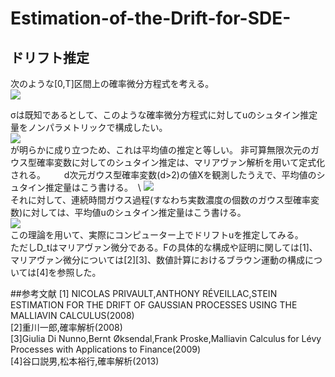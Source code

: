# Estimation-of-the-Drift-for-SDE-
## ドリフト推定
次のような[0,T]区間上の確率微分方程式を考える。  
<img src="https://latex.codecogs.com/gif.latex?dX_t=\dot{u}_tdt+\sigma&space;dW_t" />  

σは既知であるとして、このような確率微分方程式に対してuのシュタイン推定量をノンパラメトリックで構成したい。  
<img src="https://latex.codecogs.com/gif.latex?E[X_t]=u_t" />  
が明らかに成り立つため、これは平均値の推定と等しい。
非可算無限次元のガウス型確率変数に対してのシュタイン推定は、マリアヴァン解析を用いて定式化される。  
　
d次元ガウス型確率変数(d>2)の値Xを観測したうえで、平均値のシュタイン推定量はこう書ける。  \\
<img src="https://latex.codecogs.com/gif.latex?\hat{\mu}=X+\frac{2-d}{||X||}X" />  
それに対して、連続時間ガウス過程(すなわち実数濃度の個数のガウス型確率変数)に対しては、平均値uのシュタイン推定量はこう書ける。  
<img src="https://latex.codecogs.com/gif.latex?\hat{u}=X_t+D_tlogF" />  
この理論を用いて、実際にコンピューター上でドリフトuを推定してみる。  
ただしD_tはマリアヴァン微分である。Fの具体的な構成や証明に関しては[1]、マリアヴァン微分については[2][3]、数値計算におけるブラウン運動の構成については[4]を参照した。  


##参考文献
[1] NICOLAS PRIVAULT,ANTHONY RÉVEILLAC,STEIN ESTIMATION FOR THE DRIFT OF GAUSSIAN PROCESSES USING THE MALLIAVIN CALCULUS(2008)  
[2]重川一郎,確率解析(2008)  
[3]Giulia Di Nunno,Bernt Øksendal,Frank Proske,Malliavin Calculus for Lévy Processes with Applications to Finance(2009)  
[4]谷口説男,松本裕行,確率解析(2013)  
